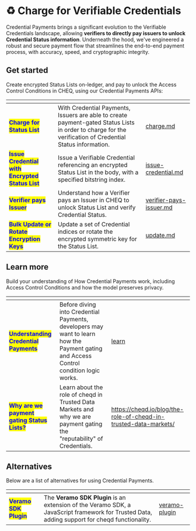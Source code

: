 # ♻ Charge for Verifiable Credentials

Credential Payments brings a significant evolution to the Verifiable Credentials landscape, allowing **verifiers to directly pay issuers to unlock Credential Status information**. Underneath the hood, we've engineered a robust and secure payment flow that streamlines the end-to-end payment process, with accuracy, speed, and cryptographic integrity.

## Get started

Create encrypted Status Lists on-ledger, and pay to unlock the Access Control Conditions in CHEQ, using our Credential Payments APIs:

<table data-card-size="large" data-view="cards"><thead><tr><th></th><th></th><th data-hidden data-card-target data-type="content-ref"></th></tr></thead><tbody><tr><td><mark style="color:blue;"><strong>Charge for Status List</strong></mark></td><td>With Credential Payments, Issuers are able to create payment-gated Status Lists in order to charge for the verification of Credential Status information.</td><td><a href="charge.md">charge.md</a></td></tr><tr><td><mark style="color:blue;"><strong>Issue Credential with Encrypted Status List</strong></mark></td><td>Issue a Verifiable Credential referencing an encrypted Status List in the body, with a specified bitstring index.</td><td><a href="issue-credential.md">issue-credential.md</a></td></tr><tr><td><mark style="color:blue;"><strong>Verifier pays Issuer</strong></mark></td><td>Understand how a Verifier pays an Issuer in CHEQ to unlock Status List and verify Credential Status.</td><td><a href="verifier-pays-issuer.md">verifier-pays-issuer.md</a></td></tr><tr><td><mark style="color:blue;"><strong>Bulk Update or Rotate Encryption Keys</strong></mark></td><td>Update a set of Credential indices or rotate the encrypted symmetric key for the Status List.</td><td><a href="update.md">update.md</a></td></tr></tbody></table>

## Learn more

Build your understanding of How Credential Payments work, including Access Control Conditions and how the model preserves privacy.

<table data-card-size="large" data-view="cards"><thead><tr><th></th><th></th><th data-hidden data-card-target data-type="content-ref"></th></tr></thead><tbody><tr><td><mark style="color:blue;"><strong>Understanding Credential Payments</strong></mark></td><td>Before diving into Credential Payments, developers may want to learn how the Payment gating and Access Control condition logic works.</td><td><a href="../../sdk/veramo-plugin/payments/learn/">learn</a></td></tr><tr><td><mark style="color:blue;"><strong>Why are we payment gating Status Lists?</strong></mark></td><td>Learn about the role of cheqd in Trusted Data Markets and why we are payment gating the "reputability" of Credentials.</td><td><a href="https://cheqd.io/blog/the-role-of-cheqd-in-trusted-data-markets/">https://cheqd.io/blog/the-role-of-cheqd-in-trusted-data-markets/</a></td></tr></tbody></table>

## Alternatives

Below are a list of alternatives for using Credential Payments.

<table data-card-size="large" data-view="cards" data-full-width="false"><thead><tr><th></th><th></th><th data-hidden data-card-target data-type="content-ref"></th></tr></thead><tbody><tr><td><mark style="color:blue;"><strong>Veramo SDK Plugin</strong></mark></td><td>The <strong>Veramo SDK Plugin</strong> is an extension of the Veramo SDK, a JavaScript framework for Trusted Data, adding support for cheqd functionality.</td><td><a href="../../sdk/veramo-plugin/">veramo-plugin</a></td></tr></tbody></table>
